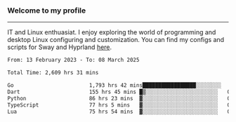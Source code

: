 ### Welcome to my profile

---

IT and Linux enthuasiat. I enjoy exploring the world of programming and desktop Linux configuring and customization. You can find my configs and scripts for Sway and Hyprland [here](https://github.com/uroborosq/mess-of-linux-configurations).

<!-- <div display="block">
 	<img align="left" width="48%" alt="isocalendar" src=".github/metrics/isocalendar_metrics.svg" />
	<img align="center" width="48%" alt="contributions" src=".github/metrics/contributions_metrics.svg" />
	<img align="center" alt="languages" src=".github/metrics/languages_metrics.svg" />
</div> -->

<!-- ![](https://komarev.com/ghpvc/?username=uroborosq&color=success&style=flat-square) -->
<!-- [](https://img.shields.io/github/last-commit/uroborosq/uroborosq?label=Profile%20updated&style=flat-square) -->

<!--START_SECTION:waka-->

```txt
From: 13 February 2023 - To: 08 March 2025

Total Time: 2,609 hrs 31 mins

Go                        1,793 hrs 42 mins█████████████████░░░░░░░░   68.10 %
Dart                      155 hrs 45 mins █▒░░░░░░░░░░░░░░░░░░░░░░░   05.91 %
Python                    86 hrs 23 mins  ▓░░░░░░░░░░░░░░░░░░░░░░░░   03.28 %
TypeScript                77 hrs 5 mins   ▓░░░░░░░░░░░░░░░░░░░░░░░░   02.93 %
Lua                       75 hrs 54 mins  ▓░░░░░░░░░░░░░░░░░░░░░░░░   02.88 %
```

<!--END_SECTION:waka-->
